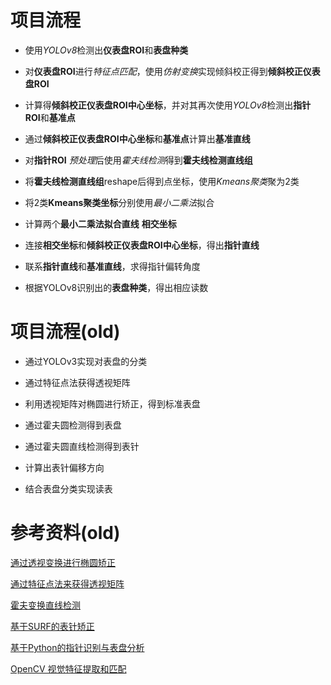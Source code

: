 # 项目流程

- 使用*YOLOv8*检测出**仪表盘ROI**和**表盘种类**

- 对**仪表盘ROI**进行*特征点匹配*，使用*仿射变换*实现倾斜校正得到**倾斜校正仪表盘ROI**

- 计算得**倾斜校正仪表盘ROI中心坐标**，并对其再次使用*YOLOv8*检测出**指针ROI**和**基准点**

- 通过**倾斜校正仪表盘ROI中心坐标**和**基准点**计算出**基准直线**

- 对**指针ROI** *预处理*后使用*霍夫线检测*得到**霍夫线检测直线组**

- 将**霍夫线检测直线组**reshape后得到点坐标，使用*Kmeans聚类*聚为2类

- 将2类**Kmeans聚类坐标**分别使用*最小二乘法*拟合

- 计算两个**最小二乘法拟合直线** **相交坐标**

- 连接**相交坐标**和**倾斜校正仪表盘ROI中心坐标**，得出**指针直线**

- 联系**指针直线**和**基准直线**，求得指针偏转角度

- 根据YOLOv8识别出的**表盘种类**，得出相应读数

# 项目流程(old)

- 通过YOLOv3实现对表盘的分类

- 通过特征点法获得透视矩阵

- 利用透视矩阵对椭圆进行矫正，得到标准表盘

- 通过霍夫圆检测得到表盘

- 通过霍夫圆直线检测得到表针

- 计算出表针偏移方向

- 结合表盘分类实现读表

# 参考资料(old)

[通过透视变换进行椭圆矫正](https://blog.csdn.net/weixin_49578216/article/details/117700851?spm=1001.2014.3001.5502)

[通过特征点法来获得透视矩阵](https://blog.csdn.net/weixin_49578216/article/details/117700851?spm=1001.2014.3001.5502)

[霍夫变换直线检测](https://blog.csdn.net/leonardohaig/article/details/87907462)

[基于SURF的表针矫正](https://blog.csdn.net/weixin_49578216/article/details/117700851)

[基于Python的指针识别与表盘分析](https://blog.csdn.net/qq_44781688/article/details/118400263)

[OpenCV 视觉特征提取和匹配](https://zhuanlan.zhihu.com/p/391448297)
